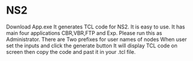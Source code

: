 # NS2
Download App.exe It generates TCL code for NS2. It is easy to use. It has main four applications CBR,VBR,FTP and Exp. 
Please run this as Administrator. 
There are Two prefixes for user names of nodes When user set the inputs and click the generate button It will display TCL code on screen then copy the code and past it in your .tcl file.
